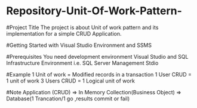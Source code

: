 # Repository-Unit-Of-Work-Pattern-

#Project Title The project is about Unit of work pattern and its implementation for a simple CRUD Application.

#Getting Started with Visual Studio Environment and SSMS

#Prerequisites You need development environment Visual Studio and SQL Infrastructure Environment i.e. SQL Server Management Stdio

#Example  1 Unit of work = Modified records in a transaction
          1 User CRUD = 1 unit of work
          3 Users CRUD = 1 Logical unit of work


#Note 
Application (CRUD) => In Memory Collection(Business Object) => Database(1 Trancation/1 go ,results commit or fail)        
